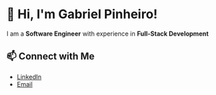 
# 👋 Hi, I'm Gabriel Pinheiro!

I am a **Software Engineer** with experience in **Full-Stack Development**

## 📫 **Connect with Me**
- [LinkedIn](https://www.linkedin.com/in/gabrielsvpinheiro/)
- [Email](mailto:gabriel.silva.pinheiro2@gmail.com)
